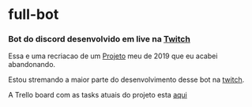 # full-bot
### Bot do discord desenvolvido em live na [Twitch](www.twitch.tv/thomasar)

Essa e uma recriacao de um [Projeto](https://github.com/thomasreichmann/module-based) meu de 2019 que eu acabei abandonando.

Estou stremando a maior parte do desenvolvimento desse bot na [twitch](www.twitch.tv/thomasar).

A Trello board com as tasks atuais do projeto esta [aqui](https://trello.com/b/SDxWYZJ0/full-bot)
